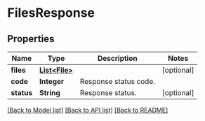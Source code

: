 
# FilesResponse


## Properties
Name | Type | Description | Notes
------------ | ------------- | ------------- | -------------
**files** | [**List&lt;File&gt;**](File.md) |  | [optional]
**code** | **Integer** | Response status code. | 
**status** | **String** | Response status. | [optional]


[[Back to Model list]](../README.md#documentation-for-models) [[Back to API list]](../README.md#documentation-for-api-endpoints) [[Back to README]](../README.md)


